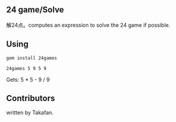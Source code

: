 24 game/Solve
-------------
解24点。computes an expression to solve the 24 game if possible.

Using
-----

    gem install 24games

    24games 5 9 5 9
    
Gets:
    5 * 5 - 9 / 9

Contributors
------------

written by Takafan.